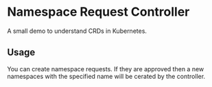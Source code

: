 # Namespace Request Controller
A small demo to understand CRDs in Kubernetes. 

## Usage 
You can create namespace requests. If they are approved then a new namespaces with the specified name will be cerated by the controller.